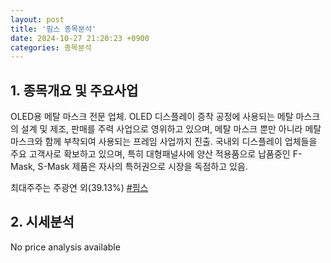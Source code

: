 ```yaml
---
layout: post
title: '핌스 종목분석'
date: 2024-10-27 21:20:23 +0900
categories: 종목분석
---
```


## 1. 종목개요 및 주요사업

OLED용 메탈 마스크 전문 업체. OLED 디스플레이 증착 공정에 사용되는 메탈 마스크의 설계 및 제조, 판매를 주력 사업으로 영위하고 있으며, 메탈 마스크 뿐만 아니라 메탈 마스크와 함께 부착되여 사용되는 프레임 사업까지 진출. 국내외 디스플레이 업체들을 주요 고객사로 확보하고 있으며, 특히 대형패널사에 양산 적용품으로 납품중인 F-Mask, S-Mask 제품은 자사의 특허권으로 시장을 독점하고 있음. 

최대주주는 주광연 외(39.13%)
[#핌스](#)

## 2. 시세분석

No price analysis available
